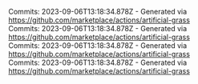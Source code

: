 Commits: 2023-09-06T13:18:34.878Z - Generated via https://github.com/marketplace/actions/artificial-grass
<br>
Commits: 2023-09-06T13:18:34.878Z - Generated via https://github.com/marketplace/actions/artificial-grass
<br>
Commits: 2023-09-06T13:18:34.878Z - Generated via https://github.com/marketplace/actions/artificial-grass
<br>
Commits: 2023-09-06T13:18:34.878Z - Generated via https://github.com/marketplace/actions/artificial-grass
<br>
